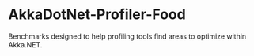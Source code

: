 # AkkaDotNet-Profiler-Food
Benchmarks designed to help profiling tools find areas to optimize within Akka.NET.
